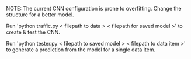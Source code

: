 NOTE: The current CNN configuration is prone to overfitting. Change the structure for a better model.

Run 'python traffic.py \< filepath to data > \< filepath for saved model >' to create & test the CNN.

Run 'python tester.py \< filepath to saved model > \< filepath to data item >' to generate a prediction from the model for a single data item.